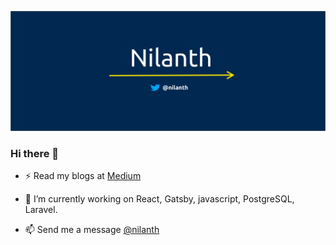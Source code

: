 
[![Nilanth](https://github.com/Nilanth/nilanth/blob/main/bg.png)](https://twitter.com/nilanth)

### Hi there 👋

- ⚡ Read my blogs at [Medium](http://nilanth.medium.com)

- 🔭 I’m currently working on React, Gatsby, javascript, PostgreSQL, Laravel.

- 📫 Send me a message [@nilanth](https://twitter.com/nilanth)

<!--
**Nilanth/nilanth** is a ✨ _special_ ✨ repository because its `README.md` (this file) appears on your GitHub profile.

Here are some ideas to get you started:

- 🔭 I’m currently working on ...
- 🌱 I’m currently learning ...
- 👯 I’m looking to collaborate on ...
- 🤔 I’m looking for help with ...
- 💬 Ask me about ...
- 📫 How to reach me: ...
- 😄 Pronouns: ...
- ⚡ Fun fact: ...
-->
